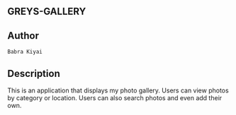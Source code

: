 ## GREYS-GALLERY

 ## Author  

    Babra Kiyai 

## Description

This is an application that displays my photo gallery. Users can view photos by category or location. Users can also search photos and even add their own.

